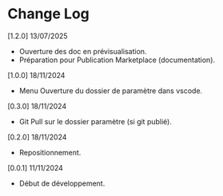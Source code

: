 # Change Log

[1.2.0] 13/07/2025
- Ouverture des doc en prévisualisation.
- Préparation pour Publication Marketplace (documentation).

[1.0.0] 18/11/2024
- Menu Ouverture du dossier de paramètre dans vscode.

[0.3.0] 18/11/2024
- Git Pull sur le dossier paramètre (si git publié).

[0.2.0] 18/11/2024
- Repositionnement.

[0.0.1] 11/11/2024
- Début de développement.
